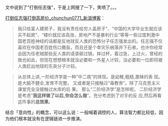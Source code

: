 文中说到了"打倒任志强"，于是上网搜了一下，笑喷了。。。

[打倒任志强打倒高房价_chunchun0771_新浪博客](http://blog.sina.com.cn/s/blog_5ff704d00100ensn.html)：

> 我只给富人建房子，我没有责任给穷人盖房子”、“中国的大学毕业生就应该买不起房”、“楼价就应该高涨，房地产不是暴利行业”等等一些过度刺激中国老百姓神经的话都是反地球反人类的恐怖分子任志强发出的。任志强不仅喜欢在中国老百姓伤口撒盐，而且还是个幸灾乐祸落井下石者。也许你经常会因为任老贼那些反人类的语录砸过锅，摔过杯，着过急，上过火，曾经的我也如此，但现在想想根本就没必要和一外星人计较，没必要和一位即将被人类赶出地球的东突分子计较。

> 从总体上讲,一阶经济学是一种“中二病”的体现。是幼稚,粗糙,愚昧的表现。是大脑不健全,发育不完整。又或者是只接触过“毒教育”。除了马克思主义课堂完全没接触过水库的后果。那么“二阶经济学”是怎样呢。二阶经济学是考虑“**我这样做了以后,你会怎么做**”。充分考虑到了对手的反应,然后再看这件事的**总效果**。

结合「意向性」的概念，可以这么说：一般喊着调控的人，算法智力都比较低，因为他们根本就没有在逻辑链进一步推演。





